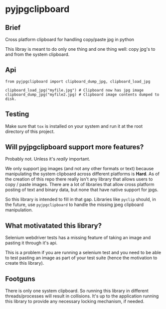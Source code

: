 # pyjpgclipboard


## Brief

Cross platform clipboard for handling copy/paste jpg in python

This libray is meant to do only one thing and one thing well: copy jpg's to and from the
system clipboard.

## Api

```
from pyjpgclipboard import clipboard_dump_jpg, clipboard_load_jpg

clipboard_load_jpg("myfile.jpg") # Clipboard now has jpg image
clipboard_dump_jpg("myfile2.jpg) # Clipboard image contents dumped to disk.
```

## Testing

Make sure that `tox` is installed on your system and run it at the root directory of this project.


## Will pyjpgclipboard support more features?

Probably not. Unless it's *really* important.

We only support jpg images (and not any other formats or text) because manipulating the system
clipboard across different platforms is **Hard**. As of the creation of this repo there really
isn't any library that allows users to copy / paste images. There are a lot of libraries that
allow cross platform posting of text and binary data, but none that have native support for jpgs.

So this library is intended to fill in that gap. Libraries like `pyclip` should, in the future,
use `pyjpgclipboard` to handle the missing jpeg clipboard manipulation.

## What motivatated this library?

Selenium webdriver tests has a missing feature of taking an image and pasting it through it's
api. 

This is a problem if you are running a selenium test and you need to be able to test pasting
an image as part of your test suite (hence the motivation to create this library).

## Footguns

There is only one system clipboard. So running this library in different threads/processes will
result in collisions. It's up to the application running this library to provide any necessary
locking mechanism, if needed.